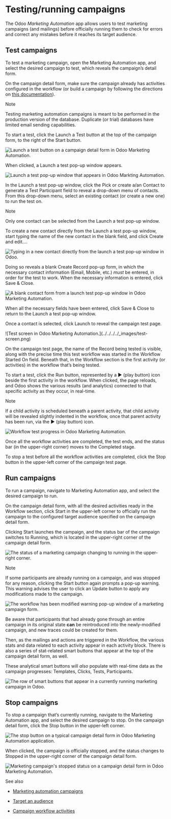 # Testing/running campaigns

The Odoo _Marketing Automation_ app allows users to test marketing campaigns
(and mailings) before officially running them to check for errors and correct
any mistakes before it reaches its target audience.

## Test campaigns

To test a marketing campaign, open the Marketing Automation app, and select
the desired campaign to test, which reveals the campaign’s detail form.

On the campaign detail form, make sure the campaign already has activities
configured in the workflow (or build a campaign by following the directions on
[this documentation](workflow_activities.html)).

Note

Testing marketing automation campaigns is meant to be performed in the
production version of the database. Duplicate (or trial) databases have
limited email sending capabilities.

To start a test, click the Launch a Test button at the top of the campaign
form, to the right of the Start button.

![Launch a test button on a campaign detail form in Odoo Marketing
Automation.](../../../../_images/launch-test.png)

When clicked, a Launch a test pop-up window appears.

![Launch a test pop-up window that appears in Odoo Markting
Automation.](../../../../_images/launch-test-popup-window.png)

In the Launch a test pop-up window, click the Pick or create a/an Contact to
generate a Test Participant field to reveal a drop-down menu of contacts. From
this drop-down menu, select an existing contact (or create a new one) to run
the test on.

Note

Only one contact can be selected from the Launch a test pop-up window.

To create a new contact directly from the Launch a test pop-up window, start
typing the name of the new contact in the blank field, and click Create and
edit….

![Typing in a new contact directly from the launch a test pop-up window in
Odoo.](../../../../_images/new-contact-from-launch-test-popup.png)

Doing so reveals a blank Create Record pop-up form, in which the necessary
contact information (Email, Mobile, etc.) _must_ be entered, in order for the
test to work. When the necessary information is entered, click Save & Close.

![A blank contact form from a launch test pop-up window in Odoo Marketing
Automation.](../../../../_images/blank-contact-form.png)

When all the necessary fields have been entered, click Save & Close to return
to the Launch a test pop-up window.

Once a contact is selected, click Launch to reveal the campaign test page.

![Test screen in Odoo Marketing Automation.](../../../../_images/test-
screen.png)

On the campaign test page, the name of the Record being tested is visible,
along with the precise time this test workflow was started in the Workflow
Started On field. Beneath that, in the Workflow section is the first activity
(or activities) in the workflow that’s being tested.

To start a test, click the Run button, represented by a ▶️ (play button) icon
beside the first activity in the workflow. When clicked, the page reloads, and
Odoo shows the various results (and analytics) connected to that specific
activity as they occur, in real-time.

Note

If a child activity is scheduled beneath a parent activity, that child
activity will be revealed slightly indented in the workflow, once that parent
activity has been run, via the ▶️ (play button) icon.

![Workflow test progress in Odoo Marketing
Automation.](../../../../_images/workflow-test-progress.png)

Once all the workflow activities are completed, the test ends, and the status
bar (in the upper-right corner) moves to the Completed stage.

To stop a test before all the workflow activities are completed, click the
Stop button in the upper-left corner of the campaign test page.

## Run campaigns

To run a campaign, navigate to Marketing Automation app, and select the
desired campaign to run.

On the campaign detail form, with all the desired activities ready in the
Workflow section, click Start in the upper-left corner to officially run the
campaign to the configured target audience specified on the campaign detail
form.

Clicking Start launches the campaign, and the status bar of the campaign
switches to Running, which is located in the upper-right corner of the
campaign detail form.

![The status of a marketing campaign changing to running in the upper-right
corner.](../../../../_images/campaign-running-status.png)

Note

If some participants are already running on a campaign, and was stopped for
any reason, clicking the Start button again prompts a pop-up warning. This
warning advises the user to click an Update button to apply any modifications
made to the campaign.

![The workflow has been modified warning pop-up window of a marketing campaign
form.](../../../../_images/workflow-modification-warning.png)

Be aware that participants that had already gone through an entire campaign in
its original state **can** be reintroduced into the newly-modified campaign,
and new traces could be created for them.

Then, as the mailings and actions are triggered in the Workflow, the various
stats and data related to each activity appear in each activity block. There
is also a series of stat-related smart buttons that appear at the top of the
campaign detail form, as well.

These analytical smart buttons will _also_ populate with real-time data as the
campaign progresses: Templates, Clicks, Tests, Participants.

![The row of smart buttons that appear in a currently running marketing
campaign in Odoo.](../../../../_images/campaign-smart-buttons.png)

## Stop campaigns

To stop a campaign that’s currently running, navigate to the Marketing
Automation app, and select the desired campaign to stop. On the campaign
detail form, click the Stop button in the upper-left corner.

![The stop button on a typical campaign detail form in Odoo Marketing
Automation application.](../../../../_images/stop-button-campaign-form.png)

When clicked, the campaign is officially stopped, and the status changes to
Stopped in the upper-right corner of the campaign detail form.

![Marketing campaign's stopped status on a campaign detail form in Odoo
Marketing Automation.](../../../../_images/campaign-stopped-status-bar.png)

See also

  * [Marketing automation campaigns](first_campaign.html)

  * [Target an audience](target_audience.html)

  * [Campaign workflow activities](workflow_activities.html)

